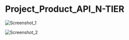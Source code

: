 # Project_Product_API_N-TIER

![Screenshot_1](https://user-images.githubusercontent.com/59150827/188647557-0a81e038-964e-4418-90a0-e60b5f2f0e5c.png)


![Screenshot_2](https://user-images.githubusercontent.com/59150827/188647897-774778aa-447c-4234-b709-0256fa4ebb31.png)

